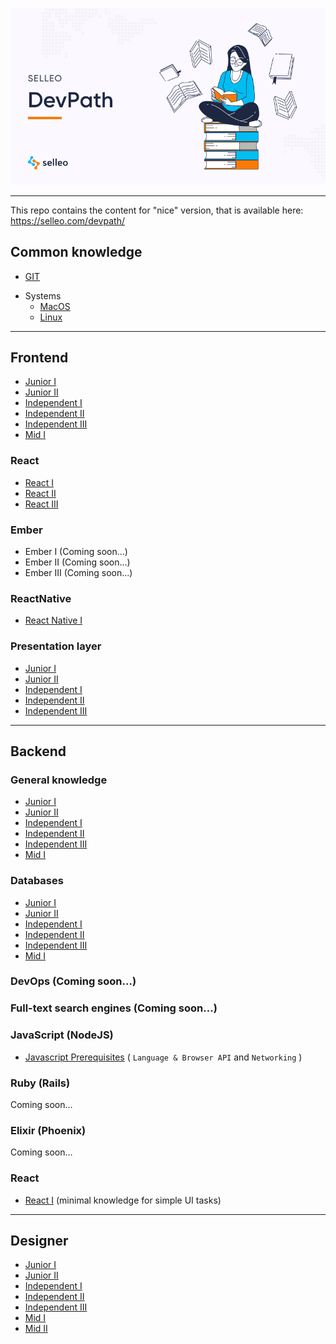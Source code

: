 ![DevPath](https://github.com/Selleo/DevPath/raw/master/devpath.png)

----

This repo contains the content for "nice" version, that is available here: https://selleo.com/devpath/

## Common knowledge
* [GIT](common/git.md) 
- Systems 
  - [MacOS](common/macos.md)
  - [Linux](common/linux.md)
 
---

## Frontend
* [Junior I](frontend_developer/01_junior_I.md)
* [Junior II](frontend_developer/02_junior_II.md)
* [Independent I](frontend_developer/03_independent_I.md)
* [Independent II](frontend_developer/04_independent_II.md)
* [Independent III](frontend_developer/05_independent_III.md)
* [Mid I](frontend_developer/06_mid_I.md)

### React
* [React I](frontend_developer/react/01_level_1.md)
* [React II](frontend_developer/react/02_level_2.md)
* [React III](frontend_developer/react/03_level_3.md)

### Ember
* Ember I (Coming soon...)
* Ember II (Coming soon...)
* Ember III (Coming soon...)

### ReactNative
* [React Native I](frontend_developer/react-native/01_level_1.md)

### Presentation layer
* [Junior I](frontend_developer/CSS%20%26%20HTML/01_junior_I.md)
* [Junior II](frontend_developer/CSS%20%26%20HTML/02_junior_II.md)
* [Independent I](frontend_developer/CSS%20%26%20HTML/03_independent_I.md)
* [Independent II](frontend_developer/CSS%20%26%20HTML/04_independent_II.md)
* [Independent III](frontend_developer/CSS%20%26%20HTML/05_independent_III.md)

---

## Backend

### General knowledge
* [Junior I](/backend_developer/01_junior_I.md)
* [Junior II](/backend_developer/02_junior_II.md)
* [Independent I](/backend_developer/03_independent_I.md)
* [Independent II](/backend_developer/04_independent_II.md)
* [Independent III](/backend_developer/05_independent_III.md)
* [Mid I](/backend_developer/06_mid_I.md)

### Databases
* [Junior I](/databases/01_junior_I.md)
* [Junior II](/databases/02_junior_II.md)
* [Independent I](/databases/03_independent_I.md)
* [Independent II](/databases/04_independent_II.md)
* [Independent III](/databases/05_independent_III.md)
* [Mid I](/databases/06_mid_I.md)

### DevOps (Coming soon...)

### Full-text search engines (Coming soon...)

### JavaScript (NodeJS)
* [Javascript Prerequisites](/frontend_developer/01_junior_I.md) ( `Language & Browser API` and `Networking` )

### Ruby (Rails)
Coming soon...

### Elixir (Phoenix)
Coming soon...

### React
* [React I](backend_developer/frameworks/react.md) (minimal knowledge for simple UI tasks)

---

## Designer
* [Junior I](designer/01_junior_I.md)
* [Junior II](designer/02_junior_II.md)
* [Independent I](designer/03_independent_I.md)
* [Independent II](designer/04_independent_II.md)
* [Independent III](designer/05_independent_III.md)
* [Mid I](designer/06_middle_I.md)
* [Mid II](designer/07_middle_II.md)
